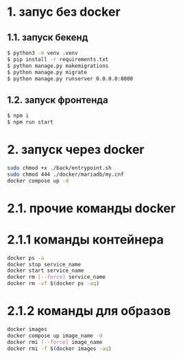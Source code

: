 # 1. запус без docker
## 1.1. запуск бекенд

```sh
$ python3 -m venv .venv
$ pip install -r requirements.txt
$ python manage.py makemigrations
$ python manage.py migrate
$ python manage.py runserver 0.0.0.0:8000
```

## 1.2. запуск фронтенда
```sh
$ npm i
$ npm run start
```

# 2. запуск через docker
```sh
sudo chmod +x ./back/entrypoint.sh
sudo chmod 444 ./docker/mariadb/my.cnf
docker compose up -d
```

# 2.1. прочие команды docker
# 2.1.1 команды контейнера
```sh
docker ps -a
docker stop service_name
docker start service_name
docker rm [--force] service_name
docker rm -vf $(docker ps -aq)
```
# 2.1.2 команды для образов
```sh
docker images
docker compose up image_name -d
docker rmi [--force] image_name
docker rmi -f $(docker images -aq)
```